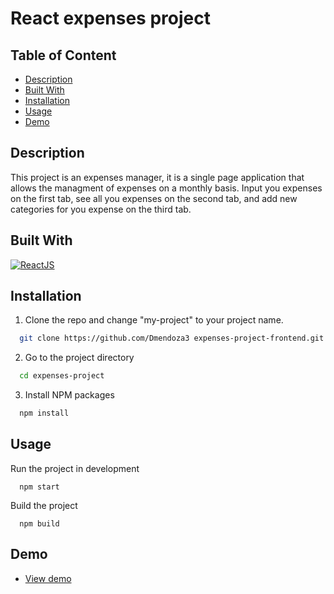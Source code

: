 # React expenses project 

## Table of Content

- [Description](#description)
- [Built With](#built-with)
- [Installation](#installation)
- [Usage](#usage)
- [Demo](#demo)


## Description

This project is an expenses manager, it is a single page application that allows the managment of expenses on a monthly basis. Input you expenses on the first tab, see all you expenses on the second tab, and add new categories for you expense on the third tab.

## Built With

[![ReactJS](https://img.shields.io/badge/React.js-20232A?style=for-the-badge&logo=react&logoColor=61DAFB)](https://reactjs.org)


## Installation

1. Clone the repo and change "my-project" to your project name.

```sh
  git clone https://github.com/Dmendoza3 expenses-project-frontend.git ./expenses-project
```

2. Go to the project directory

```sh
  cd expenses-project
```

3. Install NPM packages

```sh
  npm install
```

## Usage

Run the project in development

```npm
  npm start
```

Build the project

```npm
  npm build
```

## Demo

- [View demo]()
